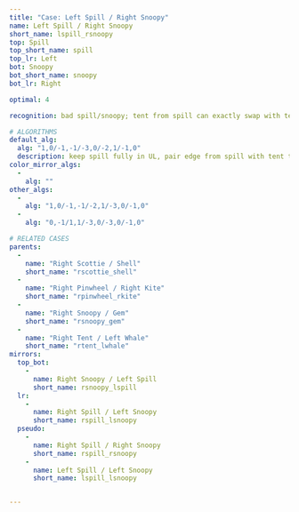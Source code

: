```yaml
---
title: "Case: Left Spill / Right Snoopy"
name: Left Spill / Right Snoopy
short_name: lspill_rsnoopy
top: Spill
top_short_name: spill
top_lr: Left
bot: Snoopy
bot_short_name: snoopy
bot_lr: Right

optimal: 4

recognition: bad spill/snoopy; tent from spill can exactly swap with tent from snoopy

# ALGORITHMS
default_alg:
  alg: "1,0/-1,-1/-3,0/-2,1/-1,0"
  description: keep spill fully in UL, pair edge from spill with tent to make scottie/shell
color_mirror_algs:
  -
    alg: ""
other_algs:
  -
    alg: "1,0/-1,-1/-2,1/-3,0/-1,0"
  -
    alg: "0,-1/1,1/-3,0/-3,0/-1,0"

# RELATED CASES
parents:
  -
    name: "Right Scottie / Shell"
    short_name: "rscottie_shell"
  -
    name: "Right Pinwheel / Right Kite"
    short_name: "rpinwheel_rkite"
  -
    name: "Right Snoopy / Gem"
    short_name: "rsnoopy_gem"
  -
    name: "Right Tent / Left Whale"
    short_name: "rtent_lwhale"
mirrors:
  top_bot:
    -
      name: Right Snoopy / Left Spill
      short_name: rsnoopy_lspill
  lr:
    -
      name: Right Spill / Left Snoopy
      short_name: rspill_lsnoopy
  pseudo:
    -
      name: Right Spill / Right Snoopy
      short_name: rspill_rsnoopy
    -
      name: Left Spill / Left Snoopy
      short_name: lspill_lsnoopy


---
```


